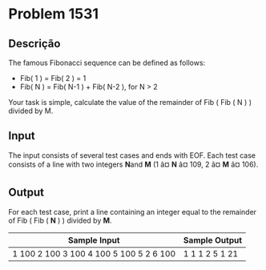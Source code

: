 # Problem 1531

Descrição
----------

The famous Fibonacci sequence can be defined as follows:

* Fib( 1 ) = Fib( 2 ) = 1
* Fib( N ) = Fib( N-1 ) + Fib( N-2 ), for N > 2

Your task is simple, calculate the value of the remainder of Fib ( Fib ( N ) ) divided by M.

Input
-----

The input consists of several test cases and ends with EOF. Each test case consists of a line with two integers **N**and **M** (1 â¤ **N** â¤ 109, 2 â¤ **M** â¤ 106).

Output
------

For each test case, print a line containing an integer equal to the remainder of Fib ( Fib ( **N** ) ) divided by **M**.


| Sample Input | Sample Output |
| --- | --- |
| 1 100 2 100 3 100 4 100 5 100 5 2 6 100 | 1 1 1 2 5 1 21 |


